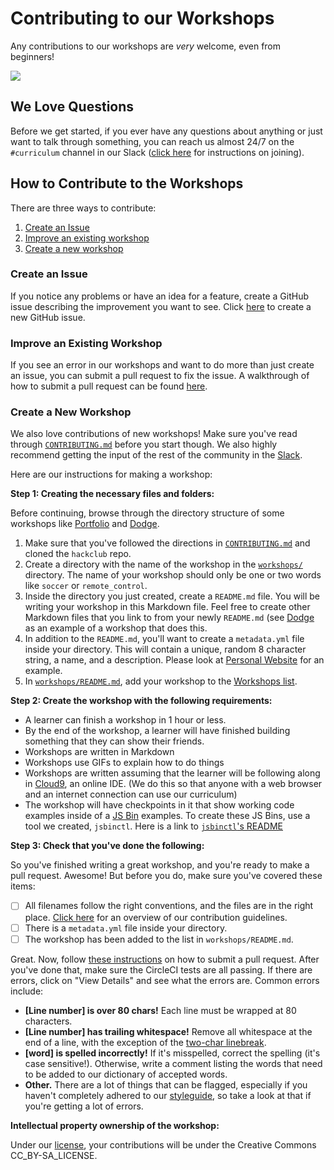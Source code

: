 # Contributing to our Workshops

Any contributions to our workshops are _very_ welcome, even from beginners!

![](img/smart_dinosaur_docs.png)

## We Love Questions

Before we get started, if you ever have any questions about anything or just want to talk through something, you can reach us almost 24/7 on the `#curriculum` channel in our Slack ([click here](../SLACK.md) for instructions on joining).

## How to Contribute to the Workshops

There are three ways to contribute:

1. [Create an Issue](#create-an-issue)
2. [Improve an existing workshop](#improve-an-existing-workshop)
3. [Create a new workshop](#create-a-new-workshop)

### Create an Issue

If you notice any problems or have an idea for a feature, create a GitHub issue describing the improvement you want to see. Click [here](https://github.com/hackclub/hackclub/issues/new) to create a new GitHub issue.

### Improve an Existing Workshop

If you see an error in our workshops and want to do more than just create an issue, you can submit a pull request to fix the issue. A walkthrough of how to submit a pull request can be found [here](../CONTRIBUTING.md).

### Create a New Workshop

We also love contributions of new workshops! Make sure you've read through [`CONTRIBUTING.md`](../CONTRIBUTING.md) before you start though. We also highly recommend getting the input of the rest of the community in the [Slack](#we-love-questions).

Here are our instructions for making a workshop:

**Step 1: Creating the necessary files and folders:**

Before continuing, browse through the directory structure of some workshops like [Portfolio](portfolio) and [Dodge](dodge).

1. Make sure that you've followed the directions in [`CONTRIBUTING.md`](../CONTRIBUTING.md) and cloned the `hackclub` repo.
2. Create a directory with the name of the workshop in the [`workshops/`](../workshops) directory. The name of your workshop should only be one or two words like `soccer` or `remote_control`.
3. Inside the directory you just created, create a `README.md` file. You will be writing your workshop in this Markdown file. Feel free to create other Markdown files that you link to from your newly `README.md` (see [Dodge](dodge) as an example of a workshop that does this.
4. In addition to the `README.md`, you'll want to create a `metadata.yml` file inside your directory. This will contain a unique, random 8 character string, a name, and a description. Please look at [Personal Website](personal_website/metadata.yml) for an example.
5. In [`workshops/README.md`](README.md), add your workshop to the [Workshops list](README.md#the-list).

**Step 2: Create the workshop with the following requirements:**

- A learner can finish a workshop in 1 hour or less.
- By the end of the workshop, a learner will have finished building something that they can show their friends.
- Workshops are written in Markdown
- Workshops use GIFs to explain how to do things
- Workshops are written assuming that the learner will be following along in [Cloud9](https://c9.io), an online IDE. (We do this so that anyone with a web browser and an internet connection can use our curriculum)
- The workshop will have checkpoints in it that show working code examples inside of a [JS Bin](https://jsbin.com) examples. To create these JS Bins, use a tool we created, `jsbinctl`. Here is a link to [`jsbinctl`'s README](lib/jsbinctl/README.md)

**Step 3: Check that you've done the following:**

So you've finished writing a great workshop, and you're ready to make a pull request. Awesome! But before you do, make sure you've covered these items:

- [ ] All filenames follow the right conventions, and the files are in the right place. [Click here](../CONTRIBUTING.md) for an overview of our contribution guidelines.
- [ ] There is a `metadata.yml` file inside your directory.
- [ ] The workshop has been added to the list in `workshops/README.md`.

Great. Now, follow [these instructions](../CONTRIBUTING.md) on how to submit a pull request. After you've done that, make sure the CircleCI tests are all passing. If there are errors, click on "View Details" and see what the errors are. Common errors include:

- **[Line number] is over 80 chars!** Each line must be wrapped at 80 characters.
- **[Line number] has trailing whitespace!** Remove all whitespace at the end of a line, with the exception of the [two-char linebreak](https://github.com/hackclub/meta/blob/master/styleguides/markdown.md#general-conventions).
- **[word] is spelled incorrectly!** If it's misspelled, correct the spelling (it's case sensitive!). Otherwise, write a comment listing the words that need to be added to our dictionary of accepted words.
- **Other.** There are a lot of things that can be flagged, especially if you haven't completely adhered to our [styleguide](https://github.com/hackclub/meta/blob/master/styleguides/markdown.md), so take a look at that if you're getting a lot of errors.

**Intellectual property ownership of the workshop:**

Under our [license](../LICENSE), your contributions will be under the Creative Commons CC_BY-SA_LICENSE.
